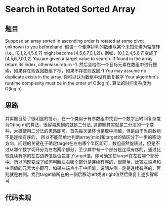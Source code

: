 # Search in Rotated Sorted Array

## 题目
Suppose an array sorted in ascending order is rotated at some pivot unknown to you beforehand.
假设一个倒序排列的数组以某个未知元素为轴旋转
(i.e., [0,1,2,4,5,6,7] might become [4,5,6,7,0,1,2]).
例如，[0,1,2,4,5,6,7]变成了[4,5,6,7,0,1,2]
You are given a target value to search. If found in the array return its index, otherwise return -1.
然后会给你一个目标元素在数组中进行搜索，如果存在则返回数组下标，如果不存在则返回-1
You may assume no duplicate exists in the array.
你可以认为数组中没有重复数字
Your algorithm's runtime complexity must be in the order of O(log n).
算法的时间复杂度为O(log n)

## 思路
其实题目给了很明显的提示，在一个类似于有序数组中找到一个数字且时间复杂度为O(log n)的算法，很容易想到的就是二分法,
这道题其实就是二分法的一个变种，大概使用二分法的思路即可。首先每次循环也是取中间值，但是由于当前数组不是连续有序的，
所以不能简单地判断array[mid]和target的值区分下一步的移动方向，问题的关键在于确定target在左右哪个半区即可，数组虽然旋转过，但是不过从哪个数字切开分为左右两个部分，至少其中有一个部分是连续有序的，通过比较连续有序的左右边界值是否包含了target值，即可确定在target在左右哪个部分中。所以问题变成了如何判断左右哪个部分是连续有序的，很简单，比较左端点和中间值的元素大小即可，如果左端点小于中间值，说明左侧一定是连续有序的，否则就是右侧。找到target值所在的一侧后移动left或者right值然后重复上述步骤即可

## 代码实现
